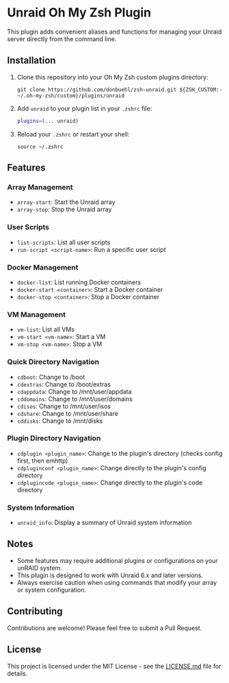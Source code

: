 # Unraid Oh My Zsh Plugin

This plugin adds convenient aliases and functions for managing your Unraid server directly from the command line.

## Installation

1. Clone this repository into your Oh My Zsh custom plugins directory:

   ```
   git clone https://github.com/donbuehl/zsh-unraid.git ${ZSH_CUSTOM:-~/.oh-my-zsh/custom}/plugins/unraid
   ```

2. Add `unraid` to your plugin list in your `.zshrc` file:

   ```zsh
   plugins=(... unraid)
   ```

3. Reload your `.zshrc` or restart your shell:

   ```
   source ~/.zshrc
   ```

## Features

### Array Management
- `array-start`: Start the Unraid array
- `array-stop`: Stop the Unraid array

### User Scripts
- `list-scripts`: List all user scripts
- `run-script <script-name>`: Run a specific user script

### Docker Management
- `docker-list`: List running Docker containers
- `docker-start <container>`: Start a Docker container
- `docker-stop <container>`: Stop a Docker container

### VM Management
- `vm-list`: List all VMs
- `vm-start <vm-name>`: Start a VM
- `vm-stop <vm-name>`: Stop a VM

### Quick Directory Navigation

- `cdboot`: Change to /boot
- `cdextras`: Change to /boot/extras
- `cdappdata`: Change to /mnt/user/appdata
- `cddomains`: Change to /mnt/user/domains
- `cdisos`: Change to /mnt/user/isos
- `cdshare`: Change to /mnt/user/share
- `cddisks`: Change to /mnt/disks

### Plugin Directory Navigation

- `cdplugin <plugin_name>`: Change to the plugin's directory (checks config first, then emhttp)
- `cdpluginconf <plugin_name>`: Change directly to the plugin's config directory
- `cdplugincode <plugin_name>`: Change directly to the plugin's code directory

### System Information
- `unraid_info`: Display a summary of Unraid system information

## Notes

- Some features may require additional plugins or configurations on your unRAID system.
- This plugin is designed to work with Unraid 6.x and later versions.
- Always exercise caution when using commands that modify your array or system configuration.

## Contributing

Contributions are welcome! Please feel free to submit a Pull Request.

## License

This project is licensed under the MIT License - see the [LICENSE.md](LICENSE.md) file for details.

